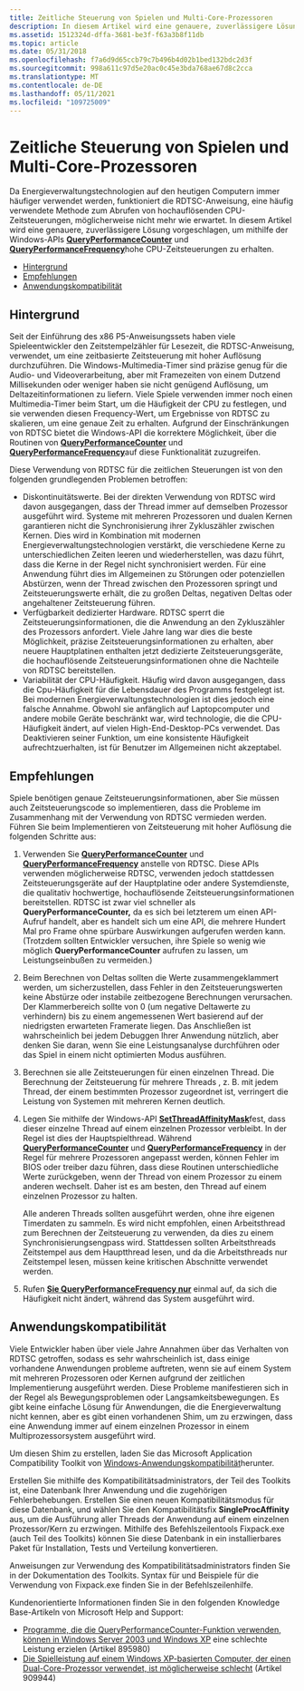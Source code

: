 ```yaml
---
title: Zeitliche Steuerung von Spielen und Multi-Core-Prozessoren
description: In diesem Artikel wird eine genauere, zuverlässigere Lösung vorgeschlagen, um mithilfe der Windows-APIs QueryPerformanceCounter und QueryPerformanceFrequency cpu-Zeitsteuerungen mit hoher Auflösung zu erhalten.
ms.assetid: 1512324d-dffa-3681-be3f-f63a3b8f11db
ms.topic: article
ms.date: 05/31/2018
ms.openlocfilehash: f7a6d9d65ccb79c7b496b4d02b1bed132bdc2d3f
ms.sourcegitcommit: 998a611c97d5e20ac0c45e3bda768ae67d8c2cca
ms.translationtype: MT
ms.contentlocale: de-DE
ms.lasthandoff: 05/11/2021
ms.locfileid: "109725009"
---
```

# <a name="game-timing-and-multicore-processors"></a>Zeitliche Steuerung von Spielen und Multi-Core-Prozessoren

Da Energieverwaltungstechnologien auf den heutigen Computern immer häufiger verwendet werden, funktioniert die RDTSC-Anweisung, eine häufig verwendete Methode zum Abrufen von hochauflösenden CPU-Zeitsteuerungen, möglicherweise nicht mehr wie erwartet. In diesem Artikel wird eine genauere, zuverlässigere Lösung vorgeschlagen, um mithilfe der Windows-APIs [**QueryPerformanceCounter**](/windows/win32/api/profileapi/nf-profileapi-queryperformancecounter) und [**QueryPerformanceFrequency**](/windows/win32/api/profileapi/nf-profileapi-queryperformancefrequency)hohe CPU-Zeitsteuerungen zu erhalten.

-   [Hintergrund](#background)
-   [Empfehlungen](#recommendations)
-   [Anwendungskompatibilität](#application-compatibility)

## <a name="background"></a>Hintergrund

Seit der Einführung des x86 P5-Anweisungssets haben viele Spieleentwickler den Zeitstempelzähler für Lesezeit, die RDTSC-Anweisung, verwendet, um eine zeitbasierte Zeitsteuerung mit hoher Auflösung durchzuführen. Die Windows-Multimedia-Timer sind präzise genug für die Audio- und Videoverarbeitung, aber mit Framezeiten von einem Dutzend Millisekunden oder weniger haben sie nicht genügend Auflösung, um Deltazeitinformationen zu liefern. Viele Spiele verwenden immer noch einen Multimedia-Timer beim Start, um die Häufigkeit der CPU zu festlegen, und sie verwenden diesen Frequency-Wert, um Ergebnisse von RDTSC zu skalieren, um eine genaue Zeit zu erhalten. Aufgrund der Einschränkungen von RDTSC bietet die Windows-API die korrektere Möglichkeit, über die Routinen von [**QueryPerformanceCounter**](/windows/win32/api/profileapi/nf-profileapi-queryperformancecounter) und [**QueryPerformanceFrequency**](/windows/win32/api/profileapi/nf-profileapi-queryperformancefrequency)auf diese Funktionalität zuzugreifen.

Diese Verwendung von RDTSC für die zeitlichen Steuerungen ist von den folgenden grundlegenden Problemen betroffen:

-   Diskontinuitätswerte. Bei der direkten Verwendung von RDTSC wird davon ausgegangen, dass der Thread immer auf demselben Prozessor ausgeführt wird. Systeme mit mehreren Prozessoren und dualen Kernen garantieren nicht die Synchronisierung ihrer Zykluszähler zwischen Kernen. Dies wird in Kombination mit modernen Energieverwaltungstechnologien verstärkt, die verschiedene Kerne zu unterschiedlichen Zeiten leeren und wiederherstellen, was dazu führt, dass die Kerne in der Regel nicht synchronisiert werden. Für eine Anwendung führt dies im Allgemeinen zu Störungen oder potenziellen Abstürzen, wenn der Thread zwischen den Prozessoren springt und Zeitsteuerungswerte erhält, die zu großen Deltas, negativen Deltas oder angehaltener Zeitsteuerung führen.
-   Verfügbarkeit dedizierter Hardware. RDTSC sperrt die Zeitsteuerungsinformationen, die die Anwendung an den Zykluszähler des Prozessors anfordert. Viele Jahre lang war dies die beste Möglichkeit, präzise Zeitsteuerungsinformationen zu erhalten, aber neuere Hauptplatinen enthalten jetzt dedizierte Zeitsteuerungsgeräte, die hochauflösende Zeitsteuerungsinformationen ohne die Nachteile von RDTSC bereitstellen.
-   Variabilität der CPU-Häufigkeit. Häufig wird davon ausgegangen, dass die Cpu-Häufigkeit für die Lebensdauer des Programms festgelegt ist. Bei modernen Energieverwaltungstechnologien ist dies jedoch eine falsche Annahme. Obwohl sie anfänglich auf Laptopcomputer und andere mobile Geräte beschränkt war, wird technologie, die die CPU-Häufigkeit ändert, auf vielen High-End-Desktop-PCs verwendet. Das Deaktivieren seiner Funktion, um eine konsistente Häufigkeit aufrechtzuerhalten, ist für Benutzer im Allgemeinen nicht akzeptabel.

## <a name="recommendations"></a>Empfehlungen

Spiele benötigen genaue Zeitsteuerungsinformationen, aber Sie müssen auch Zeitsteuerungscode so implementieren, dass die Probleme im Zusammenhang mit der Verwendung von RDTSC vermieden werden. Führen Sie beim Implementieren von Zeitsteuerung mit hoher Auflösung die folgenden Schritte aus:

1.  Verwenden Sie [**QueryPerformanceCounter**](/windows/win32/api/profileapi/nf-profileapi-queryperformancecounter) und [**QueryPerformanceFrequency**](/windows/win32/api/profileapi/nf-profileapi-queryperformancefrequency) anstelle von RDTSC. Diese APIs verwenden möglicherweise RDTSC, verwenden jedoch stattdessen Zeitsteuerungsgeräte auf der Hauptplatine oder andere Systemdienste, die qualitativ hochwertige, hochauflösende Zeitsteuerungsinformationen bereitstellen. RDTSC ist zwar viel schneller als **QueryPerformanceCounter,** da es sich bei letzterem um einen API-Aufruf handelt, aber es handelt sich um eine API, die mehrere Hundert Mal pro Frame ohne spürbare Auswirkungen aufgerufen werden kann. (Trotzdem sollten Entwickler versuchen, ihre Spiele so wenig wie möglich **QueryPerformanceCounter** aufrufen zu lassen, um Leistungseinbußen zu vermeiden.)
2.  Beim Berechnen von Deltas sollten die Werte zusammengeklammert werden, um sicherzustellen, dass Fehler in den Zeitsteuerungswerten keine Abstürze oder instabile zeitbezogene Berechnungen verursachen. Der Klammerbereich sollte von 0 (um negative Deltawerte zu verhindern) bis zu einem angemessenen Wert basierend auf der niedrigsten erwarteten Framerate liegen. Das Anschließen ist wahrscheinlich bei jedem Debuggen Ihrer Anwendung nützlich, aber denken Sie daran, wenn Sie eine Leistungsanalyse durchführen oder das Spiel in einem nicht optimierten Modus ausführen.
3.  Berechnen sie alle Zeitsteuerungen für einen einzelnen Thread. Die Berechnung der Zeitsteuerung für mehrere Threads , z. B. mit jedem Thread, der einem bestimmten Prozessor zugeordnet ist, verringert die Leistung von Systemen mit mehreren Kernen deutlich.
4.  Legen Sie mithilfe der Windows-API [**SetThreadAffinityMask**](/windows/win32/api/winbase/nf-winbase-setthreadaffinitymask)fest, dass dieser einzelne Thread auf einem einzelnen Prozessor verbleibt. In der Regel ist dies der Hauptspielthread. Während [**QueryPerformanceCounter**](/windows/win32/api/profileapi/nf-profileapi-queryperformancecounter) und [**QueryPerformanceFrequency**](/windows/win32/api/profileapi/nf-profileapi-queryperformancefrequency) in der Regel für mehrere Prozessoren angepasst werden, können Fehler im BIOS oder treiber dazu führen, dass diese Routinen unterschiedliche Werte zurückgeben, wenn der Thread von einem Prozessor zu einem anderen wechselt. Daher ist es am besten, den Thread auf einem einzelnen Prozessor zu halten.

    Alle anderen Threads sollten ausgeführt werden, ohne ihre eigenen Timerdaten zu sammeln. Es wird nicht empfohlen, einen Arbeitsthread zum Berechnen der Zeitsteuerung zu verwenden, da dies zu einem Synchronisierungsengpass wird. Stattdessen sollten Arbeitsthreads Zeitstempel aus dem Hauptthread lesen, und da die Arbeitsthreads nur Zeitstempel lesen, müssen keine kritischen Abschnitte verwendet werden.

5.  Rufen [**Sie QueryPerformanceFrequency nur**](/windows/win32/api/profileapi/nf-profileapi-queryperformancefrequency) einmal auf, da sich die Häufigkeit nicht ändert, während das System ausgeführt wird.

## <a name="application-compatibility"></a>Anwendungskompatibilität

Viele Entwickler haben über viele Jahre Annahmen über das Verhalten von RDTSC getroffen, sodass es sehr wahrscheinlich ist, dass einige vorhandene Anwendungen probleme auftreten, wenn sie auf einem System mit mehreren Prozessoren oder Kernen aufgrund der zeitlichen Implementierung ausgeführt werden. Diese Probleme manifestieren sich in der Regel als Bewegungsproblemen oder Langsamkeitsbewegungen. Es gibt keine einfache Lösung für Anwendungen, die die Energieverwaltung nicht kennen, aber es gibt einen vorhandenen Shim, um zu erzwingen, dass eine Anwendung immer auf einem einzelnen Prozessor in einem Multiprozessorsystem ausgeführt wird.

Um diesen Shim zu erstellen, laden Sie das Microsoft Application Compatibility Toolkit von [Windows-Anwendungskompatibilität](/archive/blogs/yongrhee/download-application-compatibility-toolkit-act-for-windows-10)herunter.

Erstellen Sie mithilfe des Kompatibilitätsadministrators, der Teil des Toolkits ist, eine Datenbank Ihrer Anwendung und die zugehörigen Fehlerbehebungen. Erstellen Sie einen neuen Kompatibilitätsmodus für diese Datenbank, und wählen Sie den Kompatibilitätsfix **SingleProcAffinity** aus, um die Ausführung aller Threads der Anwendung auf einem einzelnen Prozessor/Kern zu erzwingen. Mithilfe des Befehlszeilentools Fixpack.exe (auch Teil des Toolkits) können Sie diese Datenbank in ein installierbares Paket für Installation, Tests und Verteilung konvertieren.

Anweisungen zur Verwendung des Kompatibilitätsadministrators finden Sie in der Dokumentation des Toolkits. Syntax für und Beispiele für die Verwendung von Fixpack.exe finden Sie in der Befehlszeilenhilfe.

Kundenorientierte Informationen finden Sie in den folgenden Knowledge Base-Artikeln von Microsoft Help and Support:

-   [Programme, die die QueryPerformanceCounter-Funktion verwenden, können in Windows Server 2003 und Windows XP](https://support.microsoft.com/kb/895980) eine schlechte Leistung erzielen (Artikel 895980)
-   [Die Spielleistung auf einem Windows XP-basierten Computer, der einen Dual-Core-Prozessor verwendet, ist möglicherweise schlecht](https://support.microsoft.com/kb/909944) (Artikel 909944)

 

 

